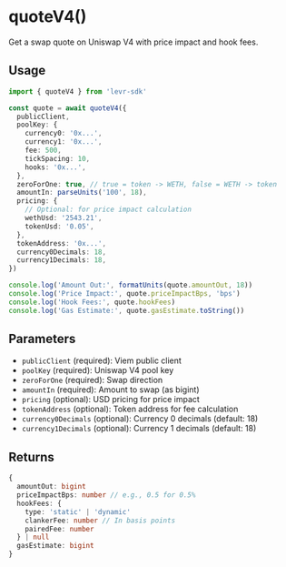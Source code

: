 # quoteV4()

Get a swap quote on Uniswap V4 with price impact and hook fees.

## Usage

```typescript
import { quoteV4 } from 'levr-sdk'

const quote = await quoteV4({
  publicClient,
  poolKey: {
    currency0: '0x...',
    currency1: '0x...',
    fee: 500,
    tickSpacing: 10,
    hooks: '0x...',
  },
  zeroForOne: true, // true = token -> WETH, false = WETH -> token
  amountIn: parseUnits('100', 18),
  pricing: {
    // Optional: for price impact calculation
    wethUsd: '2543.21',
    tokenUsd: '0.05',
  },
  tokenAddress: '0x...',
  currency0Decimals: 18,
  currency1Decimals: 18,
})

console.log('Amount Out:', formatUnits(quote.amountOut, 18))
console.log('Price Impact:', quote.priceImpactBps, 'bps')
console.log('Hook Fees:', quote.hookFees)
console.log('Gas Estimate:', quote.gasEstimate.toString())
```

## Parameters

- `publicClient` (required): Viem public client
- `poolKey` (required): Uniswap V4 pool key
- `zeroForOne` (required): Swap direction
- `amountIn` (required): Amount to swap (as bigint)
- `pricing` (optional): USD pricing for price impact
- `tokenAddress` (optional): Token address for fee calculation
- `currency0Decimals` (optional): Currency 0 decimals (default: 18)
- `currency1Decimals` (optional): Currency 1 decimals (default: 18)

## Returns

```typescript
{
  amountOut: bigint
  priceImpactBps: number // e.g., 0.5 for 0.5%
  hookFees: {
    type: 'static' | 'dynamic'
    clankerFee: number // In basis points
    pairedFee: number
  } | null
  gasEstimate: bigint
}
```
